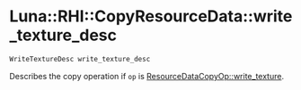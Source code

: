 # Luna::RHI::CopyResourceData::write_texture_desc

```c++
WriteTextureDesc write_texture_desc
```

Describes the copy operation if `op` is [ResourceDataCopyOp::write_texture](group___r_h_i_1ggae43d83f61c5bb37ebf85b04d5f007353a6c87ab538e5211e5c28688e6beab9363.md). 

